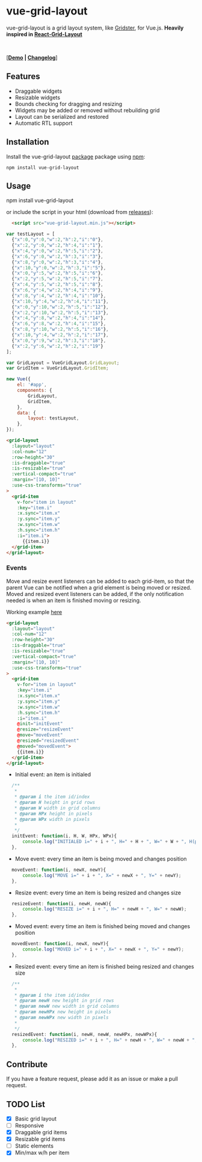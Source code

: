 # vue-grid-layout

vue-grid-layout is a grid layout system, like [Gridster](http://dsmorse.github.io/gridster.js/), for Vue.js. **Heavily inspired in [React-Grid-Layout](https://github.com/STRML/react-grid-layout)**

<br/>

[**[Demo](https://jbaysolutions.github.io/vue-grid-layout/examples/01-basic.html) | [Changelog](/CHANGELOG.md)**]

<!--
## Table of Contents

- [Demos](#demos)
- [Features](#features)
- [Installation](#installation)
- [Usage](#usage)
- [Contribute](#contribute)
- [TODO List](#todo-list)

## Demos


TODO UPDATE DOCS
-->

## Features

* Draggable widgets
* Resizable widgets
* Bounds checking for dragging and resizing
* Widgets may be added or removed without rebuilding grid
* Layout can be serialized and restored
* Automatic RTL support


## Installation

Install the vue-grid-layout [package](https://www.npmjs.org/package/vue-grid-layout) package using [npm](https://www.npmjs.com/):

	npm install vue-grid-layout


## Usage

  npm install vue-grid-layout

or include the script in your html (download from [releases](https://github.com/jbaysolutions/vue-grid-layout/releases)):

```html
  <script src="vue-grid-layout.min.js"></script>
````

```javascript
var testLayout = [
  {"x":0,"y":0,"w":2,"h":2,"i":"0"},
  {"x":2,"y":0,"w":2,"h":4,"i":"1"},
  {"x":4,"y":0,"w":2,"h":5,"i":"2"},
  {"x":6,"y":0,"w":2,"h":3,"i":"3"},
  {"x":8,"y":0,"w":2,"h":3,"i":"4"},
  {"x":10,"y":0,"w":2,"h":3,"i":"5"},
  {"x":0,"y":5,"w":2,"h":5,"i":"6"},
  {"x":2,"y":5,"w":2,"h":5,"i":"7"},
  {"x":4,"y":5,"w":2,"h":5,"i":"8"},
  {"x":6,"y":4,"w":2,"h":4,"i":"9"},
  {"x":8,"y":4,"w":2,"h":4,"i":"10"},
  {"x":10,"y":4,"w":2,"h":4,"i":"11"},
  {"x":0,"y":10,"w":2,"h":5,"i":"12"},
  {"x":2,"y":10,"w":2,"h":5,"i":"13"},
  {"x":4,"y":8,"w":2,"h":4,"i":"14"},
  {"x":6,"y":8,"w":2,"h":4,"i":"15"},
  {"x":8,"y":10,"w":2,"h":5,"i":"16"},
  {"x":10,"y":4,"w":2,"h":2,"i":"17"},
  {"x":0,"y":9,"w":2,"h":3,"i":"18"},
  {"x":2,"y":6,"w":2,"h":2,"i":"19"}
];

var GridLayout = VueGridLayout.GridLayout;
var GridItem = VueGridLayout.GridItem;

new Vue({
    el: '#app',
    components: {
        GridLayout,
        GridItem,
    },
    data: {
        layout: testLayout,
    },
});
````


````html
<grid-layout
  :layout="layout"
  :col-num="12"
  :row-height="30"
  :is-draggable="true"
  :is-resizable="true"
  :vertical-compact="true"
  :margin="[10, 10]"
  :use-css-transforms="true"
>
  <grid-item
    v-for="item in layout"
    :key="item.i"
    :x.sync="item.x"
    :y.sync="item.y"
    :w.sync="item.w"
    :h.sync="item.h"
    :i="item.i">
      {{item.i}}
  </grid-item>
</grid-layout>
````

<!-- TODO DOCUMENTAR PROPS DE GridLayout E GridItem -->


### Events

Move and resize event listeners can be added to each grid-item, so that the parent Vue can be notified when a grid element is being moved or resized.
Moved and resized event listeners can be added, if the only notification needed is when an item is finished moving or resizing.

Working example [here](https://jbaysolutions.github.io/vue-grid-layout/examples/02-events.html)

````html
<grid-layout
  :layout="layout"
  :col-num="12"
  :row-height="30"
  :is-draggable="true"
  :is-resizable="true"
  :vertical-compact="true"
  :margin="[10, 10]"
  :use-css-transforms="true"
>
  <grid-item
    v-for="item in layout"
    :key="item.i"
    :x.sync="item.x"
    :y.sync="item.y"
    :w.sync="item.w"
    :h.sync="item.h"
    :i="item.i"
    @init="initEvent"
    @resize="resizeEvent"
    @move="moveEvent"
    @resized="resizedEvent"
    @moved="movedEvent">
    {{item.i}}
  </grid-item>
</grid-layout>
````

* Initial event: an item is initialed

```javascript
  /**
   *
   * @param i the item id/index
   * @param H height in grid rows
   * @param W width in grid columns
   * @param HPx height in pixels
   * @param WPx width in pixels
   *
   */
  initEvent: function(i, H, W, HPx, WPx){
      console.log("INITIALED i=" + i + ", H=" + H + ", W=" + W + ", H(px)=" + HPx + ", W(px)=" + WPx);
  },
```

* Move event: every time an item is being moved and changes position

```javascript
  moveEvent: function(i, newX, newY){
      console.log("MOVE i=" + i + ", X=" + newX + ", Y=" + newY);
  },
```

* Resize event: every time an item is being resized and changes size

```javascript
  resizeEvent: function(i, newH, newW){
      console.log("RESIZE i=" + i + ", H=" + newH + ", W=" + newW);
  },
```

* Moved event: every time an item is finished being moved and changes position

```javascript
  movedEvent: function(i, newX, newY){
      console.log("MOVED i=" + i + ", X=" + newX + ", Y=" + newY);
  },
```

* Resized event: every time an item is finished being resized and changes size

```javascript
  /**
   *
   * @param i the item id/index
   * @param newH new height in grid rows
   * @param newW new width in grid columns
   * @param newHPx new height in pixels
   * @param newWPx new width in pixels
   *
   */
  resizedEvent: function(i, newH, newW, newHPx, newWPx){
      console.log("RESIZED i=" + i + ", H=" + newH + ", W=" + newW + ", H(px)=" + newHPx + ", W(px)=" + newWPx);
  },
```

## Contribute

If you have a feature request, please add it as an issue or make a pull request.


## TODO List

- [x] Basic grid layout
- [ ] Responsive
- [x] Draggable grid items
- [x] Resizable grid items
- [ ] Static elements
- [x] Min/max w/h per item
